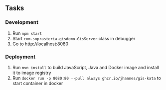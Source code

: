 

## Tasks

### Development

1. Run `npm start`
2. Start `com.soprasteria.gisdemo.GisServer` class in debugger
3. Go to http://localhost:8080

### Deployment

1. Run `mvn install` to build JavaScript, Java and Docker image and install it to image registry
2. Run `docker run -p 8080:80 --pull always ghcr.io/jhannes/gis-kata` to start container in docker
